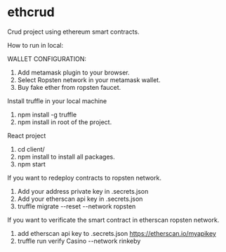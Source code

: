 # ethcrud
Crud project using ethereum smart contracts.


How to run in local:

WALLET CONFIGURATION:
1. Add metamask plugin to your browser.
2. Select Ropsten network in your metamask wallet.
3. Buy fake ether from ropsten faucet.

Install truffle in your local machine
1. npm install -g truffle
2. npm install in root of the project.

React project
1. cd client/
2. npm install to install all packages.
3. npm start 

If you want to redeploy contracts to ropsten network.
1. Add your address private key in .secrets.json
2. Add your etherscan api key in .secrets.json
3. truffle migrate --reset --network ropsten

If you want to verificate the smart contract in etherscan ropsten network.
1. add etherscan api key to .secrets.json https://etherscan.io/myapikey
2. truffle run verify Casino --network rinkeby
